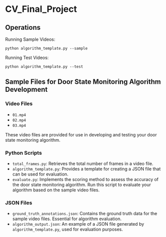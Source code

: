 # CV_Final_Project

## Operations

Running Sample Videos:

```
python algorithm_template.py --sample
```

Running Test Videos:
```
python algorithm_template.py --test
```


## Sample Files for Door State Monitoring Algorithm Development

### Video Files

- `01.mp4`
- `02.mp4`
- `03.mp4`

These video files are provided for use in developing and testing your door state monitoring algorithm.

### Python Scripts

- `total_frames.py`: Retrieves the total number of frames in a video file.
- `algorithm_template.py`: Provides a template for creating a JSON file that can be used for evaluation.
- `evaluate.py`: Implements the scoring method to assess the accuracy of the door state monitoring algorithm. Run this script to evaluate your algorithm based on the sample video files.

### JSON Files

- `ground_truth_annotations.json`: Contains the ground truth data for the sample video files. Essential for algorithm evaluation.
- `algorithm_output.json`: An example of a JSON file generated by `algorithm_template.py`, used for evaluation purposes.
